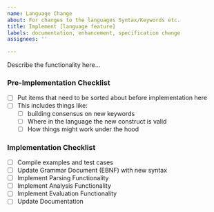 ```yaml
---
name: Language Change
about: For changes to the languages Syntax/Keywords etc.
title: Implement [language feature]
labels: documentation, enhancement, specification change
assignees: ''

---
```


Describe the functionality here...

### Pre-Implementation Checklist
- [ ] Put items that need to be sorted about before implementation here
- [ ] This includes things like:
  - [ ] building consensus on new keywords
  - [ ] Where in the language the new construct is valid
  - [ ] How things might work under the hood

### Implementation Checklist
- [ ] Compile examples and test cases
- [ ] Update Grammar Document (EBNF) with new syntax
- [ ] Implement Parsing Functionality
- [ ] Implement Analysis Functionality
- [ ] Implement Evaluation Functionality
- [ ] Update Documentation
